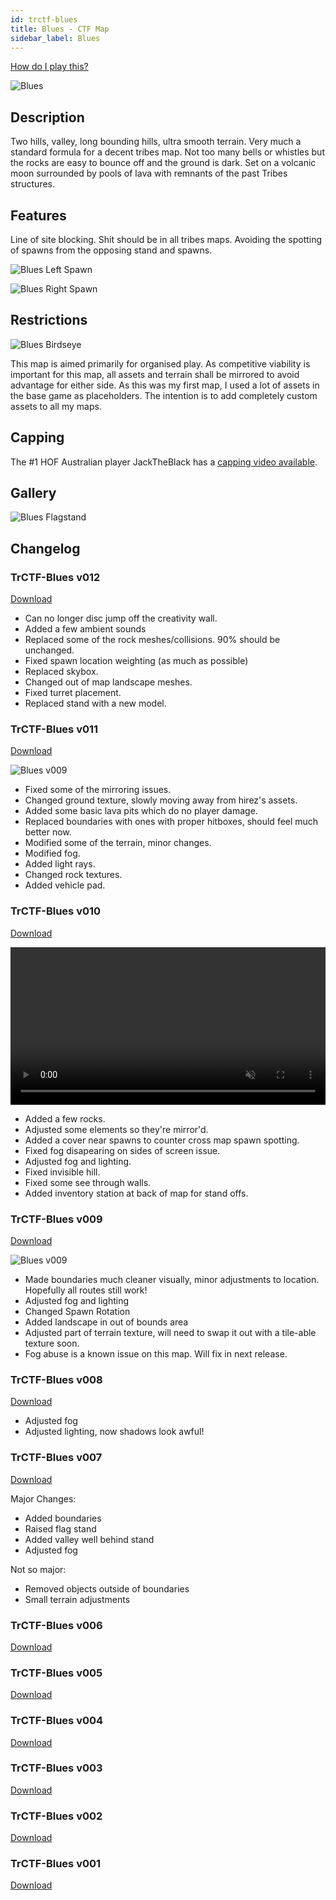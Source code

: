 ```yaml
---
id: trctf-blues
title: Blues - CTF Map
sidebar_label: Blues
---
```

[How do I play this?](/docs/how-to-install#playing-community-maps)

![Blues](/img/maps/blues-bases.png)

## Description 
Two hills, valley, long bounding hills, ultra smooth terrain. Very much a standard formula for a decent tribes map. Not too many bells or whistles but the rocks are easy to bounce off and the ground is dark. Set on a volcanic moon surrounded by pools of lava with remnants of the past Tribes structures.

## Features
Line of site blocking. Shit should be in all tribes maps. Avoiding the spotting of spawns from the opposing stand and spawns.

![Blues Left Spawn](/img/maps/blues-left.png)

![Blues Right Spawn](/img/maps/blues-right.png)

## Restrictions
![Blues Birdseye](/img/maps/blues-birdseye.png)

This map is aimed primarily for organised play.
As competitive viability is important for this map, all assets and terrain shall be mirrored to avoid advantage for either side.
As this was my first map, I used a lot of assets in the base game as placeholders. The intention is to add completely custom assets to all my maps.

## Capping

The #1 HOF Australian player JackTheBlack has a [capping video available](https://youtu.be/CigzEeTqEzE).

## Gallery
![Blues Flagstand](/img/maps/blues-flagstand.png)

## Changelog
### TrCTF-Blues v012
[Download](https://drive.google.com/file/d/1mNzh4lqcJGqVzWOkowzgzgqrDTZbsUfS/view?usp=sharing)

- Can no longer disc jump off the creativity wall.
- Added a few ambient sounds
- Replaced some of the rock meshes/collisions. 90% should be unchanged.
- Fixed spawn location weighting (as much as possible)
- Replaced skybox.
- Changed out of map landscape meshes.
- Fixed turret placement.
- Replaced stand with a new model.

### TrCTF-Blues v011
[Download](https://drive.google.com/file/d/1iOdO28uRDKi5UCNfz_FIhkorbWK83ZfJ/view?usp=sharing)

![Blues v009](/img/maps/blues-v011.jpeg)

- Fixed some of the mirroring issues.
- Changed ground texture, slowly moving away from hirez's assets.
- Added some basic lava pits which do no player damage.
- Replaced boundaries with ones with proper hitboxes, should feel much better now.
- Modified some of the terrain, minor changes.
- Modified fog.
- Added light rays.
- Changed rock textures.
- Added vehicle pad.

### TrCTF-Blues v010
[Download](https://drive.google.com/file/d/1pBwrY_hEKQGklYoU__fd_gHmdFD308BQ/view?usp=sharing)

<video width="100%" height="auto" autoplay="true" muted loop preload="metadata">
  <source src="/video/blues-v010.webm" type="video/webm"></source>Your browser does not support .webm video.
</video>

- Added a few rocks.
- Adjusted some elements so they're mirror'd.
- Added a cover near spawns to counter cross map spawn spotting.
- Fixed fog disapearing on sides of screen issue.
- Adjusted fog and lighting.
- Fixed invisible hill.
- Fixed some see through walls.
- Added inventory station at back of map for stand offs.

### TrCTF-Blues v009
[Download](https://drive.google.com/file/d/1lvU9RgR03h1CfLh5Z00ipA84i8Vp2d5Y/view?usp=sharing)

![Blues v009](/img/maps/blues-v009.png)

- Made boundaries much cleaner visually, minor adjustments to location. Hopefully all routes still work!
- Adjusted fog and lighting
- Changed Spawn Rotation
- Added landscape in out of bounds area
- Adjusted part of terrain texture, will need to swap it out with a tile-able texture soon.
- Fog abuse is a known issue on this map. Will fix in next release.

### TrCTF-Blues v008
[Download](https://drive.google.com/file/d/1EVVhYbJNifpjH6mllB0kitl2XpQKN1xk/view?usp=sharing)

- Adjusted fog
- Adjusted lighting, now shadows look awful!

### TrCTF-Blues v007
[Download](https://drive.google.com/file/d/1fnwgR-28_YoI3e8hb2IikGw7_enwzHyu/view?usp=sharing)

Major Changes:
- Added boundaries
- Raised flag stand
- Added valley well behind stand
- Adjusted fog

Not so major:
- Removed objects outside of boundaries
- Small terrain adjustments

### TrCTF-Blues v006
[Download](https://drive.google.com/file/d/1cr7IT5rLMfH2m4z1-4vJ5x-5-KITE9bE/view?usp=sharing)

### TrCTF-Blues v005
[Download](https://drive.google.com/file/d/1P5WQEgPoSDTkMMHrpd50H6UcMnLsKtNC/view?usp=sharing)

### TrCTF-Blues v004
[Download](https://drive.google.com/file/d/1RMHMTiFlvxnL-Rv-IZ4yY2lalQuTvCgp/view?usp=sharing)

### TrCTF-Blues v003
[Download](https://drive.google.com/file/d/1yBwCkZgI_dS_ebkx1jBCCXOfHMX4bK7f/view?usp=sharing)

### TrCTF-Blues v002
[Download](https://drive.google.com/file/d/1-tp4M4vKpvhJ4f2H8bcTyVlfXyVq_1zf/view?usp=sharing)

### TrCTF-Blues v001
[Download](https://drive.google.com/file/d/1tdnrwPCzs0ZWG5WvK2qYft4_DLd89dec/view?usp=sharing)